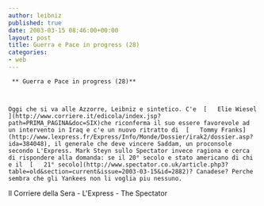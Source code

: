 ```yaml
---
author: leibniz
published: true
date: 2003-03-15 08:46:00+00:00
layout: post
title: Guerra e Pace in progress (28)
categories:
- web
---
```


	 ** Guerra e Pace in progress (28)**
	
	
	
	Oggi che si va alle Azzorre, Leibniz e sintetico. C'e  [   Elie Wiesel ](http://www.corriere.it/edicola/index.jsp?path=PRIMA_PAGINA&doc=SIX)che riconferma il suo essere favorevole ad un intervento in Iraq e c'e un nuovo ritratto di  [   Tommy Franks](http://www.lexpress.fr/Express/Info/Monde/Dossier/irak2/dossier.asp?ida=384048), il generale che deve vincere Saddam, un proconsole secondo L'Express. Mark Steyn sullo Spectator invece ragiona e cerca di rispondere alla domanda: se il 20° secolo e stato americano di chi e il  [   21° secolo](http://www.spectator.co.uk/article.php3?table=old&section=current&issue=2003-03-15&id=2882)? Canadese? Perche sembra che gli Yankees non li voglia piu nessuno.   
  Il Corriere della Sera - L'Express - The Spectator